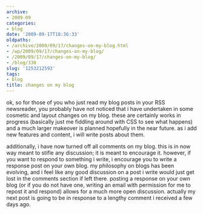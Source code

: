 ```yaml
---
archive:
- 2009-09
categories:
- blog
date: '2009-09-17T18:36:33'
oldpaths:
- /archive/2009/09/17/changes-on-my-blog.html
- /wp/2009/09/17/changes-on-my-blog/
- /2009/09/17/changes-on-my-blog/
- /blog/330
slug: '1253212593'
tags:
- blog
title: changes on my blog
---
```


ok, so for those of you who just read my blog posts in your RSS
newsreader, you probably have not noticed that i have undertaken in some
cosmetic and layout changes on my blog. these are certainly works in
progress (basically just me fiddling around with CSS to see what happens)
and a much larger makeover is planned hopefully in the near future. as
i add new features and content, i will write posts about them.

additionally, i have now turned off all comments on my blog. this is in
now way meant to stifle any discussion; it is meant to encourage it.
however, if you want to respond to something i write, i encourage you to
write a response post on your own blog. my philosophy on blogs has been
evolving, and i feel like any good discussion on a post i write would just
get lost in the comments section if left there. posting a response on your
own blog (or if you do not have one, writing an email with permission for
me to repost it and respond) allows for a much more open discussion.
actually my next post is going to be in response to a lengthy comment
i received a few days ago.

